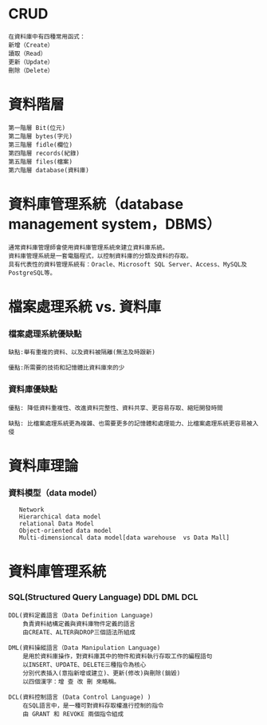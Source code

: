 # CRUD
```
在資料庫中有四種常用函式：
新增（Create）
讀取（Read）
更新（Update）
刪除（Delete）
```

# 資料階層
```
第一階層 Bit(位元)
第二階層 bytes(字元)
第三階層 fidle(欄位)
第四階層 records(紀錄)
第五階層 files(檔案)
第六階層 database(資料庫)
```

# 資料庫管理系統（database management system，DBMS）
```
通常資料庫管理師會使用資料庫管理系統來建立資料庫系統。
資料庫管理系統是一套電腦程式，以控制資料庫的分類及資料的存取。
具有代表性的資料管理系統有：Oracle、Microsoft SQL Server、Access、MySQL及PostgreSQL等。
```
# 檔案處理系統 vs. 資料庫


### 檔案處理系統優缺點
```
缺點:舉有重複的資料、以及資料被隔離(無法及時跟新)

優點:所需要的技術和記憶體比資料庫來的少
```


### 資料庫優缺點
```
優點: 降低資料重複性、改進資料完整性、資料共享、更容易存取、縮短開發時間

缺點: 比檔案處理系統更為複雜、也需要更多的記憶體和處理能力、比檔案處理系統更容易被入侵
```
# 資料庫理論

### 資料模型（data model）

```
   Network 
   Hierarchical data model
   relational Data Model
   Object-oriented data model
   Multi-dimensioncal data model[data warehouse  vs Data Mall]
```

# 資料庫管理系統

### SQL(Structured Query Language) DDL DML DCL

```
DDL(資料定義語言（Data Definition Language)
    負責資料結構定義與資料庫物件定義的語言
    由CREATE、ALTER與DROP三個語法所組成
```
```
DML(資料操縱語言（Data Manipulation Language)
    是用於資料庫操作，對資料庫其中的物件和資料執行存取工作的編程語句
    以INSERT、UPDATE、DELETE三種指令為核心
    分別代表插入(意指新增或建立)、更新(修改)與刪除(銷毀)
    以四個漢字：增 查 改 刪 來略稱。
```
```
DCL(資料控制語言 (Data Control Language) )
    在SQL語言中，是一種可對資料存取權進行控制的指令
    由 GRANT 和 REVOKE 兩個指令組成
```



